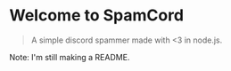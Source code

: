 # Welcome to SpamCord
>A simple discord spammer made with &lt;3 in node.js.

Note: I'm still making a README.
